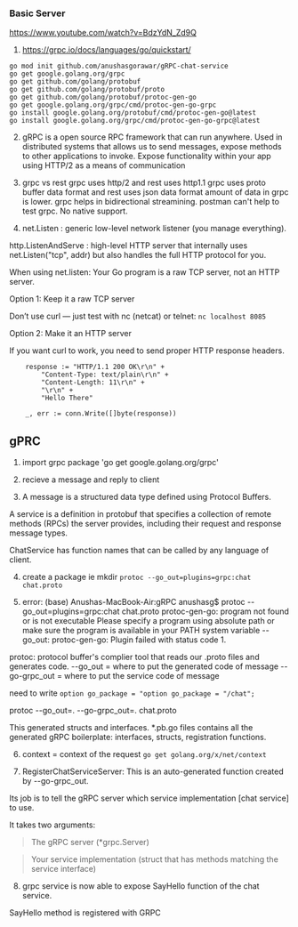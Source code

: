 ### Basic Server
https://www.youtube.com/watch?v=BdzYdN_Zd9Q

1. https://grpc.io/docs/languages/go/quickstart/
```
go mod init github.com/anushasgorawar/gRPC-chat-service
go get google.golang.org/grpc
go get github.com/golang/protobuf
go get github.com/golang/protobuf/proto
go get github.com/golang/protobuf/protoc-gen-go
go get google.golang.org/grpc/cmd/protoc-gen-go-grpc
go install google.golang.org/protobuf/cmd/protoc-gen-go@latest
go install google.golang.org/grpc/cmd/protoc-gen-go-grpc@latest
```

2. gRPC is a open source RPC framework that can run anywhere.
Used in distributed systems that allows us to send messages, expose methods to other applications to invoke.
Expose functionality within your app using HTTP/2 as a means of communication

3. grpc vs rest
grpc uses http/2 and rest uses http1.1
grpc uses proto buffer data format and rest uses json data format
amount of data in grpc is lower.
grpc helps in bidirectional streamining.
postman can't help to test grpc. No native support.

4. net.Listen : generic low-level network listener (you manage everything).

http.ListenAndServe : high-level HTTP server that internally uses net.Listen("tcp", addr) but also handles the full HTTP protocol for you.

When using net.listen:
Your Go program is a raw TCP server, not an HTTP server.

Option 1: Keep it a raw TCP server

Don’t use curl — just test with nc (netcat) or telnet:
`nc localhost 8085`

Option 2: Make it an HTTP server

If you want curl to work, you need to send proper HTTP response headers.
```
	response := "HTTP/1.1 200 OK\r\n" +
		"Content-Type: text/plain\r\n" +
		"Content-Length: 11\r\n" +
		"\r\n" +
		"Hello There"

	_, err := conn.Write([]byte(response))
```

## gPRC

1. import grpc package
'go get google.golang.org/grpc'

2. recieve a message and reply to client

3. A message is a structured data type defined using Protocol Buffers.  

A service is a definition in protobuf that specifies a collection of remote methods (RPCs) the server provides, including their request and response message types.

ChatService has function names that can be called by any language of client.

4. create a package ie mkdir 
`protoc --go_out=plugins=grpc:chat chat.proto`

5. error:
(base) Anushas-MacBook-Air:gRPC anushasg$ protoc --go_out=plugins=grpc:chat chat.proto
protoc-gen-go: program not found or is not executable
Please specify a program using absolute path or make sure the program is available in your PATH system variable
--go_out: protoc-gen-go: Plugin failed with status code 1.


protoc: protocol buffer's complier
tool that reads our .proto files and generates code.
--go_out = where to put the generated code of message
--go-grpc_out = where to put the service code of message

need to write `option go_package = "option go_package = "/chat";`

protoc --go_out=. --go-grpc_out=. chat.proto

This generated structs and interfaces.
*.pb.go files contains all the generated gRPC boilerplate: interfaces, structs, registration functions.

6. context = context of the request
`go get golang.org/x/net/context`

7. RegisterChatServiceServer: This is an auto-generated function created by --go-grpc_out.

Its job is to tell the gRPC server which service implementation [chat service] to use.

It takes two arguments:

> The gRPC server (*grpc.Server)

> Your service implementation (struct that has methods matching the service interface)

8. grpc service is now able to expose SayHello function of the chat service.

SayHello method is registered with GRPC